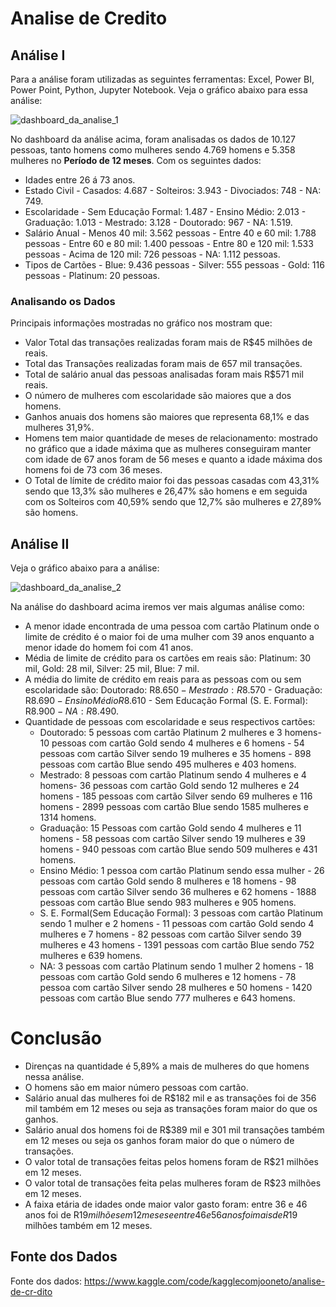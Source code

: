 # Analise de Credito

## Análise I

   Para a análise foram utilizadas as seguintes ferramentas: Excel, Power BI, Power Point, Python, Jupyter Notebook. Veja o gráfico abaixo para essa análise:

![dashboard_da_analise_1](https://github.com/ewertondrigues02/Analise_de_Credito/assets/106437473/da5bcd49-5628-450e-8b47-aa41d57a4e95)


No dashboard  da análise acima, foram analisadas os dados de 10.127 pessoas, tanto homens como mulheres sendo 4.769 homens e 5.358 mulheres no **Período de 12 meses**. Com os seguintes dados:

  * Idades entre 26 á 73 anos.
  * Estado Civil - Casados: 4.687 - Solteiros: 3.943 - Divociados: 748 - NA: 749.
  * Escolaridade - Sem Educação Formal: 1.487 - Ensino Médio: 2.013 - Graduação: 1.013 - Mestrado: 3.128 - Doutorado: 967 - NA: 1.519.
  * Salário Anual - Menos 40 mil: 3.562 pessoas - Entre 40 e 60 mil: 1.788 pessoas - Entre 60 e 80 mil: 1.400 pessoas - Entre 80 e 120 mil: 1.533 pessoas - Acima de 120 mil: 726 pessoas - NA: 1.112 pessoas.
  * Tipos de Cartões - Blue: 9.436 pessoas - Silver: 555 pessoas - Gold: 116 pessoas - Platinum: 20 pessoas.

   ### Analisando os Dados

 Principais informações mostradas no gráfico nos mostram que:
   * Valor Total das transações realizadas foram mais de R$45 milhões de reais.
   * Total das Transações realizadas foram mais de 657 mil transações.
   * Total de salário anual das pessoas analisadas foram mais R$571 mil reais.
   * O número de mulheres com escolaridade são maiores que a dos homens.
   * Ganhos anuais dos homens são maiores que representa 68,1% e das mulheres 31,9%.
   * Homens tem maior quantidade de meses de relacionamento: mostrado no gráfico que a idade máxima que as mulheres conseguiram manter com idade de 67 anos foram de 56 meses e quanto a idade máxima dos homens foi de 73 com 36 meses.
   * O Total de límite de crédito maior foi das pessoas casadas com 43,31% sendo que 13,3% são mulheres e 26,47% são homens e em seguida com os Solteiros com 40,59% sendo que 12,7% são mulheres e 27,89% são homens.

## Análise II

  Veja o gráfico abaixo para a análise:

  ![dashboard_da_analise_2](https://github.com/ewertondrigues02/Analise_de_Credito/assets/106437473/6214b44f-4ade-42d4-a2e7-1ecd79907d41)


Na análise do dashboard acima iremos ver mais algumas análise como:

  * A menor idade encontrada de uma pessoa com cartão Platinum onde o limite de crédito é o maior foi de uma mulher com 39 anos enquanto a menor idade do homem foi com 41 anos.
  * Média de limite de crédito para os cartões em reais são: Platinum: 30 mil, Gold: 28 mil, Silver: 25 mil, Blue: 7 mil.
  * A média do limite de crédito em reais para as pessoas com ou sem escolaridade são: Doutorado: R$8.650 - Mestrado: R$8.570 - Graduação: R$8.690 - Ensino Médio R$8.610 - Sem Educação Formal (S. E. Formal): R$8.900 - NA: R$8.490.
  * Quantidade de pessoas com escolaridade e seus respectivos cartões:
      * Doutorado: 5 pessoas com cartão Platinum 2 mulheres e 3 homens- 10 pessoas com cartão Gold sendo 4 mulheres e 6 homens - 54 pessoas com cartão Silver sendo 19 mulheres e 35  homens - 898 pessoas com cartão Blue sendo 495 mulheres e 403 homens.
      * Mestrado: 8 pessoas com cartão Platinum sendo 4 mulheres e 4 homens- 36 pessoas com cartão Gold sendo 12 mulheres e 24 homens - 185 pessoas com cartão Silver sendo 69 mulheres e 116 homens - 2899 pessoas com cartão Blue sendo 1585 mulheres e 1314 homens.
      * Graduação: 15 Pessoas com cartão Gold sendo 4 mulheres e 11 homens - 58 pessoas com cartão Silver sendo 19 mulheres e 39 homens - 940 pessoas com cartão Blue sendo 509 mulheres e 431 homens.
      * Ensino Médio: 1 pessoa com cartão Platinum  sendo essa mulher - 26 pessoas com cartão Gold sendo 8 mulheres e 18 homens - 98 pessoas com cartão Silver sendo 36 mulheres e 62 homens - 1888 pessoas com cartão Blue sendo 983 mulheres e 905 homens.
      * S. E. Formal(Sem Educação Formal): 3 pessoas com cartão Platinum sendo 1 mulher e 2 homens - 11 pessoas com cartão Gold sendo 4 mulheres e 7 homens - 82 pessoas com cartão Silver sendo 39 mulheres e 43 homens - 1391 pessoas com cartão Blue sendo 752 mulheres e 639 homens.
      * NA: 3 pessoas com cartão Platinum sendo 1 mulher 2 homens - 18 pessoas com cartão Gold sendo 6 mulheres e 12 homens - 78 pessoa com cartão Silver sendo 28 mulheres e 50 homens - 1420 pessoas com cartão Blue sendo 777 mulheres e 643 homens.
   
# Conclusão

 * Direnças na quantidade é 5,89% a mais de mulheres do que homens nessa análise.
 * O homens são em maior número pessoas com cartão.
 * Salário anual das mulheres foi de R$182 mil e as transações foi de 356 mil também em 12 meses ou seja as transações foram maior do que os ganhos.
 * Salário anual dos homens foi de R$389 mil e 301 mil transações também em 12 meses ou seja os ganhos foram maior do que o número de transações.
 * O valor total de transações feitas pelos homens foram de R$21 milhões em 12 meses.
 * O valor total de transações feita pelas mulheres foram de R$23 milhões em 12 meses.
 * A faixa etária de idades onde maior valor gasto foram: entre 36 e 46 anos foi de R$19 milhões em 12 meses e entre 46 e 56 anos foi mais de R$19 milhões também em 12 meses.

## Fonte dos Dados

Fonte dos dados: https://www.kaggle.com/code/kagglecomjooneto/analise-de-cr-dito 
